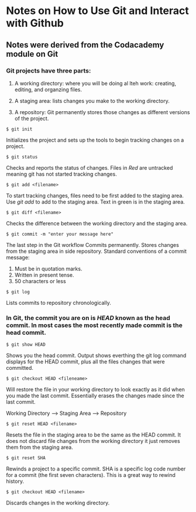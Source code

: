 # Notes on How to Use Git and Interact with Github

## Notes were derived from the Codacademy module on Git


### Git projects have three parts:

1.  A working directory: where you will be doing al lteh work: creating, editing, and organzing files.

2.  A staging area:  lists changes you make to the working directory.

3.  A repository:  Git permanently stores those changes as different versions of the project.


```
$ git init
```
   Initializes the project and sets up the tools to begin tracking changes on a project.

```
$ git status
```
   Checks and reports the status of changes.
   Files in *Red* are untracked meaning git has not started tracking changes. 


```
$ git add <filename>
```
   To start tracking changes, files need to be first added to the staging area.
   Use *git add* to add to the staging area.
   Text in green is in the staging area.

```
$ git diff <filename>
```
   Checks the difference between the working directory and the staging area.

```
$ git commit -m "enter your message here"
```
   The last step in the Git workflow
   Commits permanently.  Stores changes from the staging area in side repository.
   Standard conventions of a commit message:
   1.  Must be in quotation marks.
   2.  Written in present tense.
   3.  50 characters or less

```
$ git log
```
   Lists commits to repository chronologically.

### In Git, the commit you are on is *HEAD* known as the head commit.  In most cases the most recently made commit is the head commit.

```
$ git show HEAD
```
   Shows you the head commit.
   Output shows everthing the git log command displays for the HEAD commit, plus all the files changes that were committed. 

```
$ git checkout HEAD <fileneame>
```
   Will restore the file in your working directory to look exactly as it did when you made the last commit.  Essentially erases the changes made since the last commit.

   Working Directory --> Staging Area --> Repository

```
$ git reset HEAD <filename>
```

   Resets the file in the staging area to be the same as the HEAD commit.  It does not discard file changes from the working directory it just removes them from the staging area.

```
$ git reset SHA
```

   Rewinds a project to a specific commit.  SHA is a specific log code number for a commit (the first seven characters).  This is a great way to rewind history.

```
$ git checkout HEAD <filename>
```

   Discards changes in the working directory.